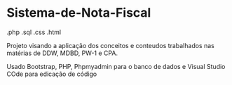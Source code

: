 # Sistema-de-Nota-Fiscal
.php .sql .css .html 

Projeto visando a aplicação dos conceitos e conteudos trabalhados nas matérias de DDW, MDBD, PW-1 e CPA.


Usado Bootstrap, PHP, Phpmyadmin para o banco de dados e Visual Studio COde para edicação de código 
